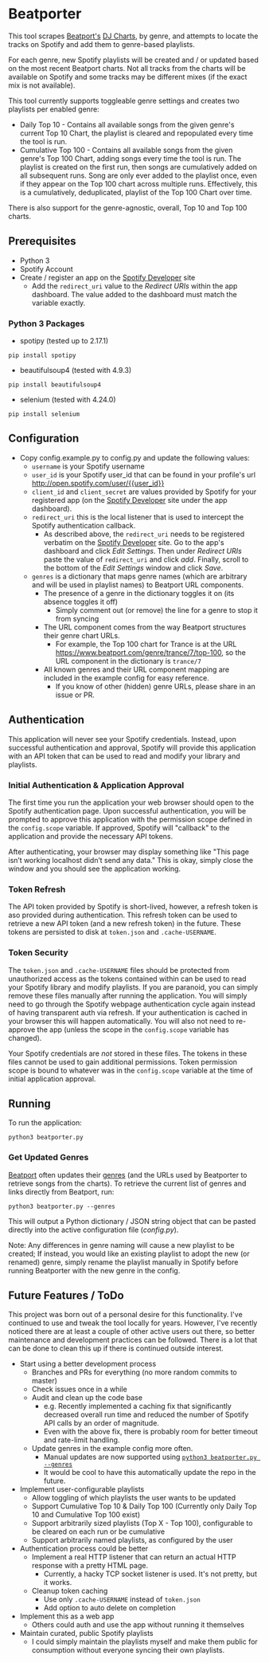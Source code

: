 # Beatporter

This tool scrapes [Beatport's](https://www.beatport.com/) [DJ Charts](https://www.beatport.com/charts), by genre, and attempts to locate the tracks on Spotify and add them to genre-based playlists.

For each genre, new Spotify playlists will be created and / or updated based on the most recent Beatport charts.  Not all tracks from the charts will be available on Spotify and some tracks may be different mixes (if the exact mix is not available).

This tool currently supports toggleable genre settings and creates two playlists per enabled genre:
* Daily Top 10 - Contains all available songs from the given genre's current Top 10 Chart, the playlist is cleared and repopulated every time the tool is run.
* Cumulative Top 100 - Contains all available songs from the given genre's Top 100 Chart, adding songs every time the tool is run.  The playlist is created on the first run, then songs are cumulatively added on all subsequent runs.  Song are only ever added to the playlist once, even if they appear on the Top 100 chart across multiple runs.  Effectively, this is a cumulatively, deduplicated, playlist of the Top 100 Chart over time.

There is also support for the genre-agnostic, overall, Top 10 and Top 100 charts.

## Prerequisites

* Python 3
* Spotify Account
* Create / register an app on the [Spotify Developer](https://developer.spotify.com) site
    * Add the `redirect_uri` value to the _Redirect URIs_ within the app dashboard.  The value added to the dashboard must match the variable exactly. 

### Python 3 Packages

* spotipy (tested up to 2.17.1)

```
pip install spotipy
```

* beautifulsoup4 (tested with 4.9.3)

```
pip install beautifulsoup4
```

* selenium (tested with 4.24.0)

```
pip install selenium
```

## Configuration
* Copy config.example.py to config.py and update the following values:
    * `username` is your Spotify username
    * `user_id` is your Spotify user_id that can be found in your profile's url http://open.spotify.com/user/{{user_id}}
    * `client_id` and `client_secret` are values provided by Spotify for your registered app (on the [Spotify Developer](https://developer.spotify.com) site under the app dashboard).
    * `redirect_uri` this is the local listener that is used to intercept the Spotify authentication callback.
        * As described above, the `redirect_uri` needs to be registered verbatim on the [Spotify Developer](https://developer.spotify.com) site.  Go to the app's dashboard and click _Edit Settings_.  Then under _Redirect URIs_ paste the value of `redirect_uri` and click _add_.  Finally, scroll to the bottom of the _Edit Settings_ window and click _Save_.
    * `genres` is a dictionary that maps genre names (which are arbitrary and will be used in playlist names) to Beatport URL components.
        * The presence of a genre in the dictionary toggles it on (its absence toggles it off)
            * Simply comment out (or remove) the line for a genre to stop it from syncing  
        * The URL component comes from the way Beatport structures their genre chart URLs.
            * For example, the Top 100 chart for Trance is at the URL https://www.beatport.com/genre/trance/7/top-100, so the URL component in the dictionary is `trance/7`
        * All known genres and their URL component mapping are included in the example config for easy reference.
            * If you know of other (hidden) genre URLs, please share in an issue or PR.

## Authentication
This application will never see your Spotify credentials.  Instead, upon successful authentication and approval,  Spotify will provide this application with an API token that can be used to read and modify your library and playlists.

### Initial Authentication & Application Approval
The first time you run the application your web browser should open to the Spotify authentication page.  Upon successful authentication, you will be prompted to approve this application with the permission scope defined in the `config.scope` variable.  If approved, Spotify will "callback" to the application and provide the necessary API tokens.

After authenticating, your browser may display something like "This page isn’t working localhost didn’t send any data."  This is okay, simply close the window and you should see the application working.

### Token Refresh
The API token provided by Spotify is short-lived, however, a refresh token is aso provided during authentication.  This refresh token can be used to retrieve a new API token (and a new refresh token) in the future.  These tokens are persisted to disk at `token.json` and `.cache-USERNAME`.

### Token Security
The `token.json` and `.cache-USERNAME` files should be protected from unauthorized access as the tokens contained within can be used to read your Spotify library and modify playlists.  If you are paranoid, you can simply remove these files manually after running the application.  You will simply need to go through the Spotify webpage authentication cycle again instead of having transparent auth via refresh.  If your authentication is cached in your browser this will happen automatically.  You will also not need to re-approve the app (unless the scope in the `config.scope` variable has changed). 

Your Spotify credentials are _not_ stored in these files.  The tokens in these files cannot be used to gain additional permissions.  Token permission scope is bound to whatever was in the `config.scope` variable at the time of initial application approval.

## Running

To run the application:
 
```python3 beatporter.py```

### Get Updated Genres

[Beatport](https://www.beatport.com/) often updates their [genres](https://www.beatport.com/charts) (and the URLs used by Beatporter to retrieve songs from the charts).  To retrieve the current list of genres and links directly from Beatport, run:

```python3 beatporter.py --genres```

This will output a Python dictionary / JSON string object that can be pasted directly into the active configuration file (_config.py_).

Note: Any differences in genre naming will cause a new playlist to be created;  If instead, you would like an existing playlist to adopt the new (or renamed) genre, simply rename the playlist manually in Spotify before running Beatporter with the new genre in the config.  

## Future Features / ToDo
This project was born out of a personal desire for this functionality.  I've continued to use and tweak the tool locally for years.  However, I've recently noticed there are at least a couple of other active users out there, so better maintenance and development practices can be followed.  There is a lot that can be done to clean this up if there is continued outside interest.

* Start using a better development process
  * Branches and PRs for everything (no more random commits to master)
  * Check issues once in a while
  * Audit and clean up the code base
    * e.g. Recently implemented a caching fix that significantly decreased overall run time and reduced the number of Spotify API calls by an order of magnitude.
    * Even with the above fix, there is probably room for better timeout and rate-limit handling.
  * Update genres in the example config more often.
    * Manual updates are now supported using [```python3 beatporter.py --genres```](#get-updated-genres)
    * It would be cool to have this automatically update the repo in the future.
* Implement user-configurable playlists
  * Allow toggling of which playlists the user wants to be updated
  * Support Cumulative Top 10 & Daily Top 100 (Currently only Daily Top 10 and Cumulative Top 100 exist)
  * Support arbitrarily sized playlists (Top X - Top 100), configurable to be cleared on each run or be cumulative
  * Support arbitrarily named playlists, as configured by the user
* Authentication process could be better
  * Implement a real HTTP listener that can return an actual HTTP response with a pretty HTML page.
    * Currently, a hacky TCP socket listener is used.  It's not pretty, but it works.
  * Cleanup token caching
    * Use only `.cache-USERNAME` instead of `token.json`
    * Add option to auto delete on completion
* Implement this as a web app
  * Others could auth and use the app without running it themselves
* Maintain curated, public Spotify playlists
  * I could simply maintain the playlists myself and make them public for consumption without everyone syncing their own playlists.
